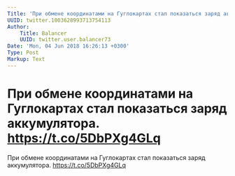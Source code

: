 ```yaml
---
Title: 'При обмене координатами на Гуглокартах стал показаться заряд аккумулятора. https://t.co/5DbPXg4GLq'
UUID: twitter.1003628993713754113
Author:
    Title: Balancer
    UUID: twitter.user.balancer73
Date: 'Mon, 04 Jun 2018 16:26:13 +0300'
Type: Post
Markup: Text
---
```


# При обмене координатами на Гуглокартах стал показаться заряд аккумулятора. https://t.co/5DbPXg4GLq

При обмене координатами на Гуглокартах стал показаться заряд
аккумулятора. https://t.co/5DbPXg4GLq